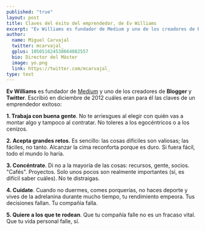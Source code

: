 ```yaml
---
published: "true"
layout: post
title: Claves del éxito del emprendedor, de Ev Williams
excerpt: "Ev Williams es fundador de Medium y uno de los creadores de Blogger y Twitter. Escribió en diciembre de 2012 cuáles eran para él las claves de un emprendedor exitoso: aquí las recogemos." 
author:
  name: Miguel Carvajal
  twitter: mcarvajal_
  gplus: 105651624538664882557 
  bio: Director del Máster
  image: yo.png
  link: https://twitter.com/mcarvajal_
type: text
---
```

**Ev Williams** es fundador de [Medium](http://medium.com/) y uno de los creadores de **Blogger** y **Twitter**. Escribió en diciembre de 2012 cuáles eran para él las claves de un emprendedor exitoso:

**1. Trabaja con buena gente**. No te arriesgues al elegir con quién vas a montar algo y tampoco al contratar. No toleres a los egocéntricos o a los cenizos. 

**2. Acepta grandes retos**. Es sencillo: las cosas difíciles son valiosas; las fáciles, no tanto. Alcanzar la cima reconforta porque es duro. Si fuera fácil, todo el mundo lo haría. 

**3. Concéntrate**. Di no a la mayoría de las cosas: recursos, gente, socios. "Cafés". Proyectos. Solo unos pocos son realmente importantes (sí, es difícil saber cuáles). No te distraigas.

**4. Cuídate**. Cuando no duermes, comes porquerías, no haces deporte y vives de la adrelanina durante mucho tiempo, tu rendimiento empeora. Tus decisiones fallan. Tu compañía falla.

**5. Quiere a los que te rodean**. Que tu compañía falle no es un fracaso vital. Que tu vida personal falle, sí. 